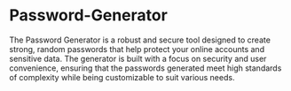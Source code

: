 # Password-Generator
The Password Generator is a robust and secure tool designed to create strong, random passwords that help protect your online accounts and sensitive data. The generator is built with a focus on security and user convenience, ensuring that the passwords generated meet high standards of complexity while being customizable to suit various needs.
